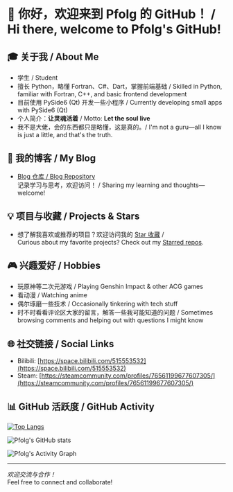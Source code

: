 # 👋 你好，欢迎来到 Pfolg 的 GitHub！ / Hi there, welcome to Pfolg's GitHub!

## 🎓 关于我 / About Me
- 学生 / Student
- 擅长 Python，略懂 Fortran、C#、Dart，掌握前端基础 / Skilled in Python, familiar with Fortran, C++, and basic frontend development
- 目前使用 PySide6 (Qt) 开发一些小程序 / Currently developing small apps with PySide6 (Qt)
- 个人简介：**让灵魂活着** / Motto: **Let the soul live**
- 我不是大佬，会的东西都只是略懂，这是真的。/ I'm not a guru—all I know is just a little, and that's the truth.

## 📝 我的博客 / My Blog
- [Blog 仓库 / Blog Repository](https://github.com/Pfolg/PfolgBlog)  
  记录学习与思考，欢迎访问！ / Sharing my learning and thoughts—welcome!

## 💡 项目与收藏 / Projects & Stars
- 想了解我喜欢或推荐的项目？欢迎访问我的 [Star 收藏](https://github.com/Pfolg?tab=stars) /  
  Curious about my favorite projects? Check out my [Starred repos](https://github.com/Pfolg?tab=stars).

## 🎮 兴趣爱好 / Hobbies
- 玩原神等二次元游戏 / Playing Genshin Impact & other ACG games
- 看动漫 / Watching anime
- 偶尔琢磨一些技术 / Occasionally tinkering with tech stuff
- 时不时看看评论区大家的留言，解答一些我可能知道的问题 / Sometimes browsing comments and helping out with questions I might know

## 🌐 社交链接 / Social Links
- Bilibili: [https://space.bilibili.com/515553532](https://space.bilibili.com/515553532)
- Steam: [https://steamcommunity.com/profiles/76561199677607305/](https://steamcommunity.com/profiles/76561199677607305/)

## 📊 GitHub 活跃度 / GitHub Activity

[![Top Langs](https://github-readme-stats.vercel.app/api/top-langs/?username=Pfolg)](https://github.com/anuraghazra/github-readme-stats)

![Pfolg's GitHub stats](https://github-readme-stats.vercel.app/api?username=Pfolg&show_icons=true&theme=vue)

![Pfolg's Activity Graph](https://github-readme-activity-graph.vercel.app/graph?username=Pfolg&theme=github-compact)

---

_欢迎交流与合作！_  
Feel free to connect and collaborate!
